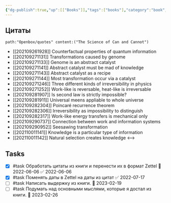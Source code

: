 ```yaml
---
{"dg-publish":true,"up":[["Books"]],"tags":["books"],"category":"book","rating":4,"modified_at":"2023-02-04T22:33:14+04:00","date":"2021-09-16T08:34:55+03:00","status":"Waiting","permalink":"/books/the-science-of-can-and-cannot/","dgPassFrontmatter":true}
---
```





## Цитаты

```expander
path:"Openbox/quotes" content:("The Science of Can and Cannot")
```

- [[202109261928]] Counterfactual properties of quantum information
- [[202109271131]] Transformations caused by genome
- [[202109271133]] Genome is an abstract catalyst
- [[202109271141]] Abstract catalyst must be mad of knowledge
- [[202109271143]] Abstract catalyst as a recipe
- [[202109271144]] Most transformation occur via a catalyst
- [[202109271246]] Three different kinds of irreversibility in physics
- [[202109271252]] Work-like is reversable, heat-like is irreversable
- [[202109281907]] Is second law is strictly impossible?
- [[202109281911]] Universal meens appliable to whole universe
- [[202109282304]] Poincaré recurrence theorem
- [[202109282306]] Irreversibility as impossibility to distinguish
- [[202109282317]] Work-like energy transfers is mechanical only
- [[202109290737]] Connection between work and information systems
- [[202109290952]] Seesawing transformation
- [[202110011141]] Knowledge is a particular type of information
- [[202110011142]] Natural selection creates knowledge
<-->

## Tasks

- [x] #task Обработать цитаты из книги и перенести их в формат Zettel 📅 2022-06-06 ✅ 2022-06-06
- [x] #task Поменять даты в Zettel на даты из цитат ✅ 2022-07-17
- [ ] #task Написать выдержку из книги. 📅 2023-02-19
- [ ] #task Подумать над основными мыслями, которые я достал из книги. 📅 2023-02-26
